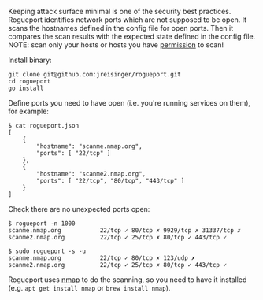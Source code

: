 Keeping attack surface minimal is one of the security best practices. Rogueport
identifies network ports which are not supposed to be open. It scans the
hostnames defined in the config file for open ports. Then it compares the scan
results with the expected state defined in the config file. NOTE: scan only your
hosts or hosts you have [permission](http://scanme.nmap.org/) to scan!

Install binary:

```
git clone git@github.com:jreisinger/rogueport.git
cd rogueport
go install
```

Define ports you need to have open (i.e. you're running services on them), for
example:

```
$ cat rogueport.json
[
    {
        "hostname": "scanme.nmap.org",
        "ports": [ "22/tcp" ]
    },
    {
        "hostname": "scanme2.nmap.org",
        "ports": [ "22/tcp", "80/tcp", "443/tcp" ]
    }
]
```

Check there are no unexpected ports open:

```
$ rogueport -n 1000
scanme.nmap.org           22/tcp ✓ 80/tcp ✗ 9929/tcp ✗ 31337/tcp ✗
scanme2.nmap.org          22/tcp ✓ 25/tcp ✗ 80/tcp ✓ 443/tcp ✓

$ sudo rogueport -s -u
scanme.nmap.org           22/tcp ✓ 80/tcp ✗ 123/udp ✗
scanme2.nmap.org          22/tcp ✓ 25/tcp ✗ 80/tcp ✓ 443/tcp ✓
```

Rogueport uses [nmap](https://nmap.org/) to do the scanning, so you need to have
it installed (e.g. `apt get install nmap` or `brew install nmap`).
